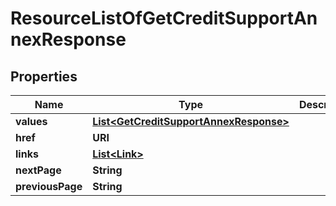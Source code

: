 

# ResourceListOfGetCreditSupportAnnexResponse


## Properties

| Name | Type | Description | Notes |
|------------ | ------------- | ------------- | -------------|
|**values** | [**List&lt;GetCreditSupportAnnexResponse&gt;**](GetCreditSupportAnnexResponse.md) |  |  |
|**href** | **URI** |  |  [optional] |
|**links** | [**List&lt;Link&gt;**](Link.md) |  |  [optional] |
|**nextPage** | **String** |  |  [optional] |
|**previousPage** | **String** |  |  [optional] |



